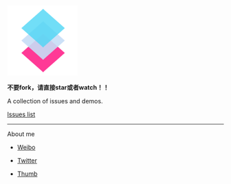 ![chemdemo](favicon.png)

**不要fork，请直接star或者watch！！**

A collection of issues and demos.

[Issues list](https://github.com/chemdemo/chemdemo.github.io/issues)

----

About me

- [Weibo](http://weibo.com/chemdemo)

- [Twitter](https://twitter.com/chemdemo)

- [Thumb](http://dmfeel.lofter.com)
